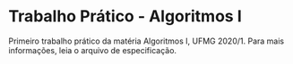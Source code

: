 # Trabalho Prático - Algoritmos I
Primeiro trabalho prático da matéria Algoritmos I, UFMG 2020/1. Para mais informações, leia o arquivo de especificação.
